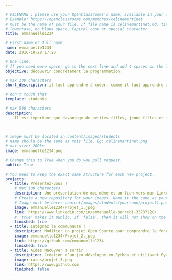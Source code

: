 ```yaml
---

# FILENAME : please use your OpenClassrooms's name, available in your url.
# Example: https://openclassrooms.com/membres/celinemartinet
# must be the name of your file. If file name is celinemartinet.md, title is celinemartinet.
# lowercase, no blank space, Capital case or special character.
title: emmanuelle1234

# First name or full name
name: emmanuelle1234
date: 2016-10-28 17:20

# One line.
# If you need more space, go to the next line and add 4 spaces on the left, as in 'description'.
objective: découvrir concrètement la programmation.

# max 100 characters
short_description: il faut apprendre à coder, comme il faut apprendre à lire, à écrire et à compter.

# don't touch that
template: students

# max 500 characters
description:
    Il est important que davantage de petites filles, jeune filles et femmes s'investissent dans les S.T.E.M. 
    
    

# image must be located in content/images/students
# name should be the same as this file. Eg: celinemartinet.png
# max size: 200ko
image: emmanuelle1234.png

# Change this to True when you do you pull request.
public: True

# You need to keep the exact same structure for each new project.
projects:
  - title: Présentez-vous !
    # max 100 characters
    description: Une présentation de moi-même et un lien vers mon LinkedIn.
    # Create a new repository for your images. Name it the same as your nickname and profile picture.
    # Image must be here: content/images/students/yourrepo/project1.png
    image: emmanuelle1234/Projet_1.jpeg
    link: https://www.linkedin.com/in/emmanuelle-berrebi-33737220/
    # 'true' makes it public. If 'false', then it will not show on the website.
    finished: true
  - title: Intégrez la communauté !
    description: Modifier un projet Open Source pour comprendre le fonctionnement de Git, de Github et des pull requests.
    image: emmanuelle1234/Projet_2.jpeg
    link: https://github.com/emmanuelle1234
    finished: true
  - title: Aidez MacGyver à sortir !
    description: Création d’un jeu développé en Python et utilisant PyGame.
    image: ratus/projet_3.png
    link: https://www.github.com
    finished: false
---
```

